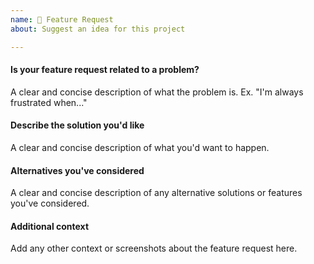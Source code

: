 ```yaml
---
name: 🚀 Feature Request
about: Suggest an idea for this project

---
```


#### Is your feature request related to a problem?

A clear and concise description of what the problem is. Ex. "I'm always frustrated when..."

#### Describe the solution you'd like

A clear and concise description of what you'd want to happen.

#### Alternatives you've considered

A clear and concise description of any alternative solutions or features you've considered.

#### Additional context

Add any other context or screenshots about the feature request here.
